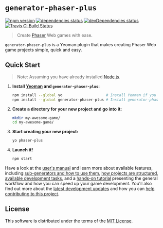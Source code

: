 # `generator-phaser-plus`

[![npm version](https://img.shields.io/npm/v/generator-phaser-plus/next.svg?style=flat-square)](https://www.npmjs.com/package/generator-phaser-plus) [![dependencies status](https://david-dm.org/rblopes/generator-phaser-plus/status.svg?style=flat-square&path=packages/generator-phaser-plus)](https://david-dm.org/rblopes/generator-phaser-plus?path=packages/generator-phaser-plus/) [![devDependencies status](https://david-dm.org/rblopes/generator-phaser-plus/dev-status.svg?style=flat-square&path=packages/generator-phaser-plus)](https://david-dm.org/rblopes/generator-phaser-plus?path=packages/generator-phaser-plus/&type=dev) [![Travis CI Build Status](https://img.shields.io/travis/rblopes/generator-phaser-plus.svg?style=flat-square)](https://travis-ci.org/rblopes/generator-phaser-plus)

>   Create [Phaser](http://phaser.io/) Web games with ease.

`generator-phaser-plus` is a Yeoman plugin that makes creating Phaser Web game projects simple, quick and easy.


Quick Start
-----------

>   Note: Assuming you have already installed [Node.js](https://nodejs.org/).

1.  **Install [Yeoman](http://yeoman.io/) and `generator-phaser-plus`:**

    ```sh
    npm install --global yo                    # Install Yeoman if you don't have it yet.
    npm install --global generator-phaser-plus # Install generator-phaser-plus.
    ```

2.  **Create a directory for your new project and go into it:**

    ```sh
    mkdir my-awesome-game/
    cd my-awesome-game/
    ```

3.  **Start creating your new project:**

    ```sh
    yo phaser-plus
    ```

4.  **Launch it!**

    ```sh
    npm start
    ```

Have a look at the [user's manual][m] and learn more about available features, including [sub-generators and how to use them][s], [how projects are structured][p], [available development tasks][t], and a [hands-on tutorial][g] presenting the general workflow and how you can speed up your game development. You'll also find out more about the [latest development updates][n] and how you can [help contributing to this project][c].


License
-------

This software is distributed under the terms of the [MIT License](../../LICENSE.md).


<!-- Links -->

[n]: ../../docs/news.md
[m]: ../../docs/index.md
[t]: ../../docs/tasks.md
[c]: ../../docs/contributing.md
[p]: ../../docs/project-layout.md
[g]: ../../docs/quick-start-guide.md
[s]: ../../docs/generator.md#sub-generators
